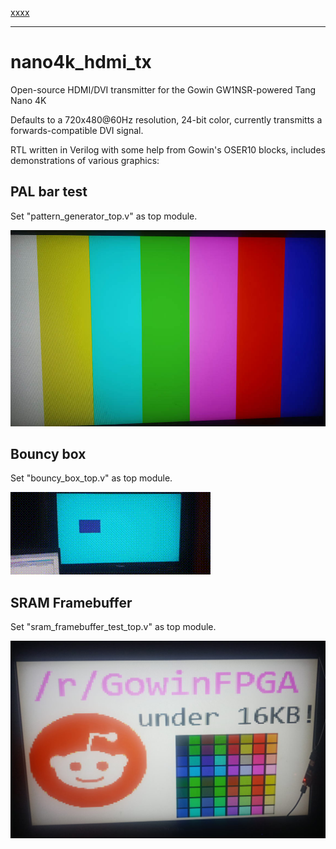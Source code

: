 
[xxxx](https://github.com/verilog-indeed/nano4k_hdmi_tx)

------

# nano4k_hdmi_tx
Open-source HDMI/DVI transmitter for the Gowin GW1NSR-powered Tang Nano 4K

Defaults to a 720x480@60Hz resolution, 24-bit color, currently transmitts a forwards-compatible DVI signal.

RTL written in Verilog with some help from Gowin's OSER10 blocks, includes demonstrations of various graphics:

## PAL bar test 
Set "pattern_generator_top.v" as top module.

![PAL bar test](media/pal_bar_test.jpg)

## Bouncy box
Set "bouncy_box_top.v" as top module.

![Bouncy box test](media/bouncy.gif)

## SRAM Framebuffer
Set "sram_framebuffer_test_top.v" as top module.

![Come to /r/GowinFPGA!](media/subreddit.jpg)